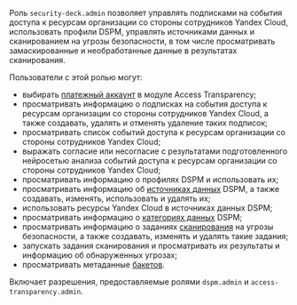Роль `security-deck.admin` позволяет управлять подписками на события доступа к ресурсам организации со стороны сотрудников Yandex Cloud, использовать профили DSPM, управлять источниками данных и сканированием на угрозы безопасности, в том числе просматривать замаскированные и необработанные данные в результатах сканирования.

Пользователи с этой ролью могут:
* выбирать [платежный аккаунт](../../billing/concepts/billing-account.md) в модуле Access Transparency;
* просматривать информацию о подписках на события доступа к ресурсам организации со стороны сотрудников Yandex Cloud, а также создавать, удалять и отменять удаление таких подписок;
* просматривать список событий доступа к ресурсам организации со стороны сотрудников Yandex Cloud;
* выражать согласие или несогласие с результатами подготовленного нейросетью анализа событий доступа к ресурсам организации со стороны сотрудников Yandex Cloud;
* просматривать информацию о профилях DSPM и использовать их;
* просматривать информацию об [источниках данных](../../security-deck/concepts/dspm.md#data-source) DSPM, а также создавать, изменять, использовать и удалять их;
* использовать ресурсы Yandex Cloud в источниках данных DSPM;
* просматривать информацию о [категориях данных](../../security-deck/concepts/dspm.md#data-categories) DSPM;
* просматривать информацию о заданиях [сканирования](../../security-deck/concepts/dspm.md#scanning) на угрозы безопасности, а также создавать, изменять и удалять такие задания;
* запускать задания сканирования и просматривать их результаты и информацию об обнаруженных угрозах;
* просматривать метаданные [бакетов](../../storage/concepts/bucket.md).

Включает разрешения, предоставляемые ролями `dspm.admin` и `access-transparency.admin`.
